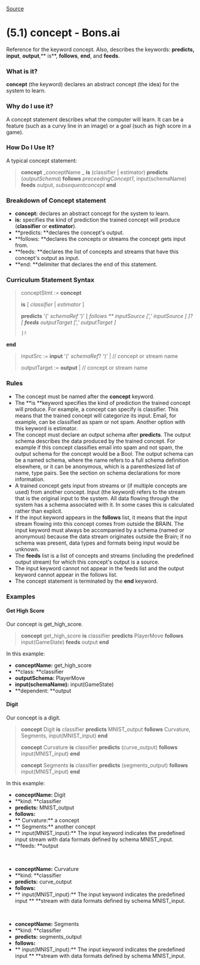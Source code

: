 
[Source](http://docs.bons.ai/inkling-guide-pages/51-concept "Permalink to (5.1) concept - Bons.ai")

# (5.1) concept - Bons.ai

Reference for the keyword concept. Also, describes the keywords: **predicts, input**, **output**,** is**, **follows**, **end**, and **feeds**.

### What is it?

**concept** (the keyword) declares an abstract concept (the idea) for the system to learn.

### Why do I use it?

A concept statement describes what the computer will learn. It can be a feature (such as a curvy line in an image) or a goal (such as high score in a game).

### How Do I Use It?

A typical concept statement:

> **concept** _conceptName
_   **is** (classifier | estimator)
   **predicts** (_outputSchema_)
   **follows** _preceedingConcept1_, input(schemaName)
   **feeds** output, _subsequentconcept_
**end**

### Breakdown of Concept statement

* **concept:** declares an abstract concept for the system to learn.
* **is:** specifies the kind of prediction the trained concept will produce (**classifier** or **estimator**).
* **predicts: **declares the concept's output.
* **follows: **declares the concepts or streams the concept gets input from.
* **feeds: **declares the list of concepts and streams that have this concept's output as input.
* **end: **delimiter that declares the end of this statement.

### Curriculum Statement Syntax

> conceptStmt :=
**concept**
>
>    **is** [ _classifier_ | _estimator_ ]
>
>    **predicts** '(' _schemaRef_ ')'
   [
      **follows
**        _inputSource_ [',' _inputSource_ ]*                                   ]?
    [
      **feeds**
       _outputTarget_ [',' _outputTarget_ ]*
>
>     ]?
**end**
>
> inputSrc :=
   **input** '(' _schemaRef_? ')' |  // concept or stream name
>
> outputTarget :=
    **output** |                    // concept or stream name

### Rules

* The concept must be named after the **concept** keyword.
* The **is **keyword specifies the kind of prediction the trained concept will produce. For example, a concept can specify is classifier. This means that the trained concept will categorize its input. Email, for example, can be classified as spam or not spam. Another option with this keyword is estimator.
* The concept must declare an output schema after **predicts**. The output schema describes the data produced by the trained concept. For example if this concept classifies email into spam and not spam, the output schema for the concept would be a Bool. The output schema can be a named schema, where the name refers to a full schema definition elsewhere, or it can be anonymous, which is a parenthesized list of name, type pairs. See the section on schema declarations for more information.
* A trained concept gets input from streams or (if multiple concepts are used) from another concept. Input (the keyword) refers to the stream that is the original input to the system. All data flowing through the system has a schema associated with it. In some cases this is calculated rather than explicit.
* If the input keyword appears in the **follows** list, it means that the input stream flowing into this concept comes from outside the BRAIN. The input keyword must always be accompanied by a schema (named or anonymous) because the data stream originates outside the Brain; if no schema was present, data types and formats being input would be unknown.
* The **feeds** list is a list of concepts and streams (including the predefined output stream) for which this concept's output is a source.
* The input keyword cannot not appear in the feeds list and the output keyword cannot appear in the follows list.
* The concept statement is terminated by the **end** keyword.

### Examples

#### Get High Score

Our concept is get_high_score.

> **concept** get_high_score
   **is** classifier
   **predicts** PlayerMove
   **follows** input(GameState)
   **feeds** output
**end**

In this example:

* **conceptName:** get_high_score
* **class: **classifier
* **outputSchema:** PlayerMove
* **input(schemaName):** input(GameState)
* **dependent: **output

#### Digit

Our concept is a digit.

> **concept** Digit
     **is** classifier
     **predicts** MNIST_output
     **follows** Curvature, Segments, input(MNIST_input)
**end**
>
> **concept** Curvature
   **is** classifier
   **predicts** (curve_output)
   **follows** input(MNIST_input)
**end**
>
> **concept** Segments
   **is** classifier
   **predicts** (segments_output)
   **follows** input(MNIST_input)
**end**

In this example:

* **conceptName:** Digit
* **kind: **classifier
* **predicts:** MNIST_output
* **follows:**
* **     Curvature:** a concept
* **     Segments:** another concept
* **    input(MNIST_input):** The input keyword indicates the predefined input      stream with data formats defined by schema MNIST_input.
* **feeds: **output

‍

* **conceptName:** Curvature
* **kind: **classifier
* **predicts:** curve_output
* **follows:**
* **    input(MNIST_input):** The input keyword indicates the predefined input **    **stream with data formats defined by schema MNIST_input.

‍

* **conceptName:** Segments
* **kind: **classifier
* **predicts:** segments_output
* **follows:**
* **    input(MNIST_input):** The input keyword indicates the predefined input **    **stream with data formats defined by schema MNIST_input.

  
